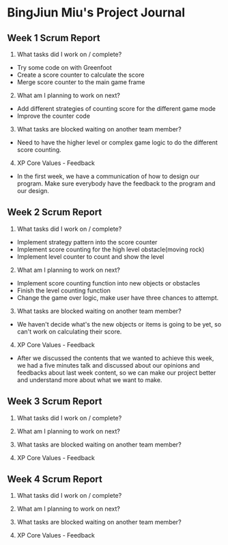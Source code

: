# BingJiun Miu's Project Journal

## Week 1 Scrum Report
1. What tasks did I work on / complete?
  - Try some code on with Greenfoot
  - Create a score counter to calculate the score
  - Merge score counter to the main game frame

2. What am I planning to work on next?
  - Add different strategies of counting score for the different game mode
  - Improve the counter code
  
3. What tasks are blocked waiting on another team member?
  - Need to have the higher level or complex game logic to do the different score counting.

4. XP Core Values - Feedback
  - In the first week, we have a communication of how to design our program. Make sure everybody have the feedback to the program and our design.

## Week 2 Scrum Report
1. What tasks did I work on / complete?
  - Implement strategy pattern into the score counter
  - Implement score counting for the high level obstacle(moving rock)
  - Implement level counter to count and show the level

2. What am I planning to work on next?
  - Implement score counting function into new objects or obstacles
  - Finish the level counting function
  - Change the game over logic, make user have three chances to attempt.
3. What tasks are blocked waiting on another team member?
  - We haven't decide what's the new objects or items is going to be yet, so can't work on calculating their score.
  
4. XP Core Values - Feedback
  - After we discussed the contents that we wanted to achieve this week, we had a five minutes talk and discussed about our opinions and feedbacks about last week content, so we can make our project better and understand more about what we want to make. 
## Week 3 Scrum Report
1. What tasks did I work on / complete?

2. What am I planning to work on next?

3. What tasks are blocked waiting on another team member?

4. XP Core Values - Feedback

## Week 4 Scrum Report
1. What tasks did I work on / complete?

2. What am I planning to work on next?

3. What tasks are blocked waiting on another team member?

4. XP Core Values - Feedback
